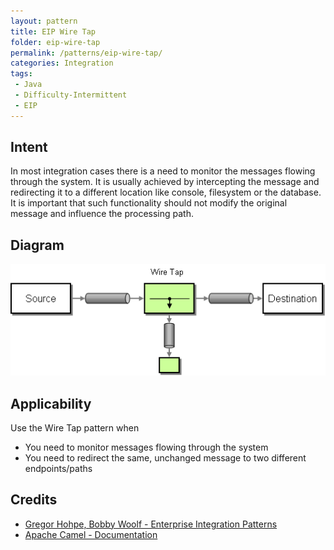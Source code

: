 ```yaml
---
layout: pattern
title: EIP Wire Tap
folder: eip-wire-tap
permalink: /patterns/eip-wire-tap/
categories: Integration
tags:
 - Java
 - Difficulty-Intermittent
 - EIP
---
```


## Intent
In most integration cases there is a need to monitor the messages flowing through the system. It is usually achieved
by intercepting the message and redirecting it to a different location like console, filesystem or the database.
It is important that such functionality should not modify the original message and influence the processing path.

## Diagram
![alt text](./etc/wiretap.gif "Wire Tap")

## Applicability
Use the Wire Tap pattern when

* You need to monitor messages flowing through the system
* You need to redirect the same, unchanged message to two different endpoints/paths

## Credits

* [Gregor Hohpe, Bobby Woolf - Enterprise Integration Patterns](http://www.enterpriseintegrationpatterns.com/patterns/messaging/WireTap.html)
* [Apache Camel - Documentation](http://camel.apache.org/wire-tap.html)
